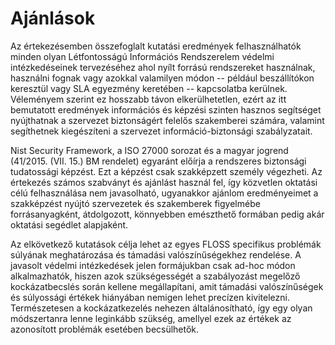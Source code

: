 Ajánlások
===========

Az értekezésemben összefoglalt kutatási eredmények felhasználhatók minden olyan Létfontosságú Információs Rendszerelem  védelmi intézkedéseinek tervezéséhez ahol nyílt forrású rendszereket használnak, használni fognak vagy azokkal valamilyen módon -- például beszállítókon keresztül vagy SLA egyezmény keretében -- kapcsolatba kerülnek. Véleményem szerint ez hosszabb távon elkerülhetetlen, ezért az itt bemutatott eredmények információs és képzési szinten hasznos segítséget nyújthatnak a szervezet biztonságért felelős szakemberei számára, valamint segíthetnek kiegészíteni a szervezet információ-biztonsági szabályzatait.

Nist Security Framework,  a ISO 27000 sorozat és a magyar jogrend (41/2015. (VII. 15.) BM rendelet) egyaránt előírja a rendszeres biztonsági tudatossági képzést. Ezt a képzést csak szakképzett személy végezheti. Az értekezés számos szabványt és ajánlást használ fel, így közvetlen oktatási célú felhasználása nem javasolható, ugyanakkor ajánlom eredményeimet a szakképzést nyújtó szervezetek és szakemberek figyelmébe forrásanyagként, átdolgozott, könnyebben emészthető formában pedig akár oktatási segédlet alapjaként.

Az elkövetkező kutatások célja lehet az egyes FLOSS specifikus problémák súlyának meghatározása és támadási valószínűségekhez rendelése. A javasolt védelmi intézkedések jelen formájukban csak ad-hoc módon alkalmazhatók, hiszen azok szükségességét a szabályozást megelőző kockázatbecslés során kellene megállapítani, amit támadási valószínűségek és súlyossági értékek hiányában nemigen lehet precízen kivitelezni. Természetesen a kockázatkezelés nehezen általánosítható, így egy olyan módszertanra lenne leginkább szükség, amellyel ezek az értékek az azonosított problémák esetében becsülhetők.

